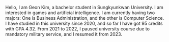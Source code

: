 Hello, I am Geon Kim, a bachelor student in Sungkyunkwan University. I am interested in games and artificial intelligence. I am currently having two majors: One is Business Administration, and the other is Computer Science. I have studied in this university since 2020, and so far I have got 95 credits with GPA 4.32. From 2021 to 2022, I paused university course due to mandatory military service, and I resumed it from 2023.